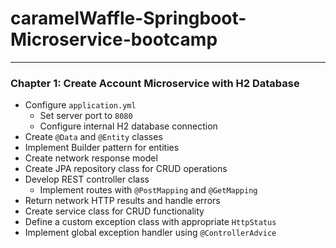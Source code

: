 # caramelWaffle-Springboot-Microservice-bootcamp

---
### Chapter 1: Create Account Microservice with H2 Database

- Configure `application.yml`
    - Set server port to `8080`
    - Configure internal H2 database connection
- Create `@Data` and `@Entity` classes
- Implement Builder pattern for entities
- Create network response model
- Create JPA repository class for CRUD operations
- Develop REST controller class
    - Implement routes with `@PostMapping` and `@GetMapping`
- Return network HTTP results and handle errors
- Create service class for CRUD functionality
- Define a custom exception class with appropriate `HttpStatus`
- Implement global exception handler using `@ControllerAdvice`
